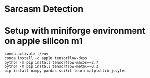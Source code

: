 # Sarcasm Detection

# Setup with miniforge environment on apple silicon m1
```conda create --prefix ./env python=3.9
conda activate ./env
conda install -c apple tensorflow-deps
python -m pip install tensorflow-macos==2.7
python -m pip install tensorflow-metal==0.3
pip install numpy pandas scikit-learn matplotlib jupyter
```